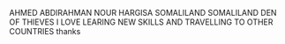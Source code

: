 AHMED ABDIRAHMAN NOUR 
HARGISA SOMALILAND 
SOMALILAND
DEN OF THIEVES
I LOVE LEARING NEW SKILLS AND TRAVELLING TO OTHER COUNTRIES
thanks 
